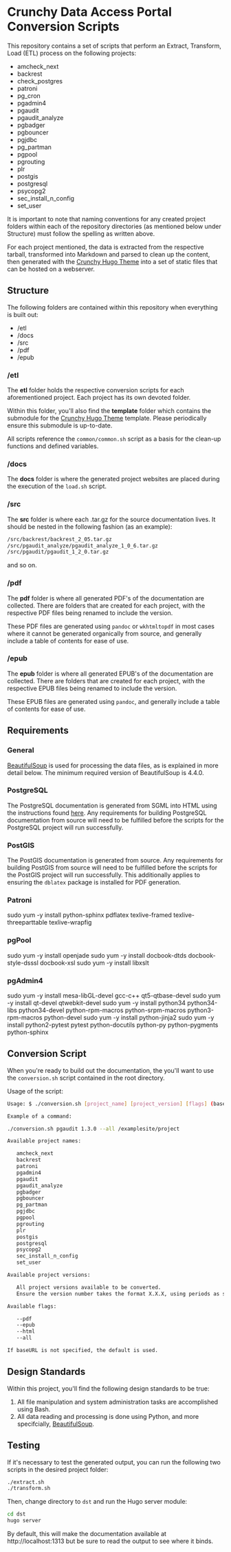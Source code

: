 # Crunchy Data Access Portal Conversion Scripts

This repository contains a set of scripts that perform an Extract, Transform, Load (ETL) process
on the following projects:

* amcheck_next
* backrest
* check_postgres
* patroni
* pg_cron
* pgadmin4
* pgaudit
* pgaudit_analyze
* pgbadger
* pgbouncer
* pgjdbc
* pg_partman
* pgpool
* pgrouting
* plr
* postgis
* postgresql
* psycopg2
* sec_install_n_config
* set_user

It is important to note that naming conventions for any created project folders within each of the
repository directories (as mentioned below under Structure) must follow the spelling as written above.

For each project mentioned, the data is extracted from the respective tarball, transformed into
Markdown and parsed to clean up the content, then generated with the
[Crunchy Hugo Theme](https://github.com/CrunchyData/crunchy-hugo-theme) into a set of static
files that can be hosted on a webserver.

## Structure

The following folders are contained within this repository when everything is built out:

* /etl
* /docs
* /src
* /pdf
* /epub

### /etl

The **etl** folder holds the respective conversion scripts for each aforementioned project. Each
project has its own devoted folder.

Within this folder, you'll also find the **template** folder which contains the submodule for the
[Crunchy Hugo Theme](https://github.com/CrunchyData/crunchy-hugo-theme) template. Please periodically
ensure this submodule is up-to-date.

All scripts reference the `common/common.sh` script as a basis for the clean-up functions and defined
variables.

### /docs

The **docs** folder is where the generated project websites are placed during the execution of the
`load.sh` script.

### /src

The **src** folder is where each .tar.gz for the source documentation lives. It should be nested in
the following fashion (as an example):

```sh
/src/backrest/backrest_2_05.tar.gz
/src/pgaudit_analyze/pgaudit_analyze_1_0_6.tar.gz
/src/pgaudit/pgaudit_1_2_0.tar.gz
```

and so on.

### /pdf

The **pdf** folder is where all generated PDF's of the documentation are collected. There are folders
that are created for each project, with the respective PDF files being renamed to include the version.

These PDF files are generated using `pandoc` or `wkhtmltopdf` in most cases where it cannot be generated organically from source, and generally include a table of contents for ease of use.

### /epub

The **epub** folder is where all generated EPUB's of the documentation are collected. There are folders
that are created for each project, with the respective EPUB files being renamed to include the version.

These EPUB files are generated using `pandoc`, and generally include a table of contents for ease of use.

## Requirements

### General

[BeautifulSoup](https://www.crummy.com/software/BeautifulSoup/bs4/doc/) is used for processing
the data files, as is explained in more detail below. The minimum required version of BeautifulSoup is 4.4.0.

### PostgreSQL

The PostgreSQL documentation is generated from SGML into HTML using the instructions
found [here](https://www.postgresql.org/docs/current/static/docguide.html). Any requirements for
building PostgreSQL documentation from source will need to be fulfilled before the scripts for the
PostgreSQL project will run successfully.

### PostGIS

The PostGIS documentation is generated from source. Any requirements for building PostGIS from source
will need to be fulfilled before the scripts for the PostGIS project will run successfully. This
additionally applies to ensuring the `dblatex` package is installed for PDF generation.

### Patroni

sudo yum -y install python-sphinx pdflatex texlive-framed texlive-threeparttable texlive-wrapfig

### pgPool

sudo yum -y install openjade
sudo yum -y install docbook-dtds docbook-style-dsssl docbook-xsl
sudo yum -y install libxslt

### pgAdmin4

sudo yum -y install mesa-libGL-devel gcc-c++ qt5-qtbase-devel
sudo yum -y install qt-devel qtwebkit-devel
sudo yum -y install python34 python34-libs python34-devel python-rpm-macros python-srpm-macros python3-rpm-macros python-devel
sudo yum -y install python-jinja2
sudo yum -y install python2-pytest pytest python-docutils python-py python-pygments python-sphinx

## Conversion Script

When you're ready to build out the documentation, the you'll want to use the `conversion.sh` script
contained in the root directory.

Usage of the script:

```sh
Usage: $ ./conversion.sh [project_name] [project_version] [flags] (baseURL)

Example of a command:

./conversion.sh pgaudit 1.3.0 --all /examplesite/project

Available project names:

   amcheck_next
   backrest
   patroni
   pgadmin4
   pgaudit
   pgaudit_analyze
   pgbadger
   pgbouncer
   pg_partman
   pgjdbc
   pgpool
   pgrouting
   plr
   postgis
   postgresql
   psycopg2
   sec_install_n_config
   set_user

Available project versions:

   All project versions available to be converted.
   Ensure the version number takes the format X.X.X, using periods as separators.

Available flags:

   --pdf
   --epub
   --html
   --all

If baseURL is not specified, the default is used.

```

## Design Standards

Within this project, you'll find the following design standards to be true:

1) All file manipulation and system administration tasks are accomplished using Bash.
2) All data reading and processing is done using Python, and more specifcially, [BeautifulSoup](https://www.crummy.com/software/BeautifulSoup/bs4/doc/).

## Testing

If it's necessary to test the generated output, you can run the following two scripts in the desired
project folder:

```sh
./extract.sh
./transform.sh
```

Then, change directory to `dst` and run the Hugo server module:

```sh
cd dst
hugo server
```

By default, this will make the documentation available at http://localhost:1313 but be sure to read
the output to see where it binds.
